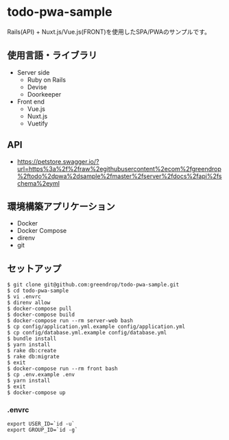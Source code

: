 # todo-pwa-sample

Rails(API) + Nuxt.js/Vue.js(FRONT)を使用したSPA/PWAのサンプルです。

## 使用言語・ライブラリ

- Server side
  - Ruby on Rails
  - Devise
  - Doorkeeper
- Front end
  - Vue.js
  - Nuxt.js
  - Vuetify

## API
  - https://petstore.swagger.io/?url=https%3a%2f%2fraw%2egithubusercontent%2ecom%2fgreendrop%2ftodo%2dpwa%2dsample%2fmaster%2fserver%2fdocs%2fapi%2fschema%2eyml

## 環境構築アプリケーション

- Docker
- Docker Compose
- direnv
- git

## セットアップ

```shell
$ git clone git@github.com:greendrop/todo-pwa-sample.git
$ cd todo-pwa-sample
$ vi .envrc
$ direnv allow
$ docker-compose pull
$ docker-compose build
$ docker-compose run --rm server-web bash
$ cp config/application.yml.example config/application.yml
$ cp config/database.yml.example config/database.yml
$ bundle install
$ yarn install
$ rake db:create
$ rake db:migrate
$ exit
$ docker-compose run --rm front bash
$ cp .env.example .env
$ yarn install
$ exit
$ docker-compose up
```

### .envrc

```
export USER_ID=`id -u`
export GROUP_ID=`id -g`
```
